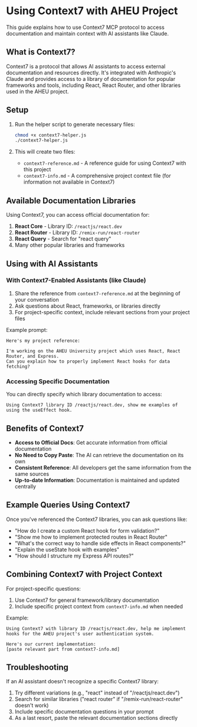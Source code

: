 # Using Context7 with AHEU Project

This guide explains how to use Context7 MCP protocol to access documentation and maintain context with AI assistants like Claude.

## What is Context7?

Context7 is a protocol that allows AI assistants to access external documentation and resources directly. It's integrated with Anthropic's Claude and provides access to a library of documentation for popular frameworks and tools, including React, React Router, and other libraries used in the AHEU project.

## Setup

1. Run the helper script to generate necessary files:
   ```bash
   chmod +x context7-helper.js
   ./context7-helper.js
   ```

2. This will create two files:
   - `context7-reference.md` - A reference guide for using Context7 with this project
   - `context7-info.md` - A comprehensive project context file (for information not available in Context7)

## Available Documentation Libraries

Using Context7, you can access official documentation for:

1. **React Core** - Library ID: `/reactjs/react.dev`
2. **React Router** - Library ID: `/remix-run/react-router`
3. **React Query** - Search for "react query"
4. Many other popular libraries and frameworks

## Using with AI Assistants

### With Context7-Enabled Assistants (like Claude)

1. Share the reference from `context7-reference.md` at the beginning of your conversation
2. Ask questions about React, frameworks, or libraries directly
3. For project-specific context, include relevant sections from your project files

Example prompt:
```
Here's my project reference:

I'm working on the AHEU University project which uses React, React Router, and Express.
Can you explain how to properly implement React hooks for data fetching?
```

### Accessing Specific Documentation

You can directly specify which library documentation to access:

```
Using Context7 library ID /reactjs/react.dev, show me examples of using the useEffect hook.
```

## Benefits of Context7

- **Access to Official Docs**: Get accurate information from official documentation
- **No Need to Copy Paste**: The AI can retrieve the documentation on its own
- **Consistent Reference**: All developers get the same information from the same sources
- **Up-to-date Information**: Documentation is maintained and updated centrally

## Example Queries Using Context7

Once you've referenced the Context7 libraries, you can ask questions like:

- "How do I create a custom React hook for form validation?"
- "Show me how to implement protected routes in React Router"
- "What's the correct way to handle side effects in React components?"
- "Explain the useState hook with examples"
- "How should I structure my Express API routes?"

## Combining Context7 with Project Context

For project-specific questions:

1. Use Context7 for general framework/library documentation
2. Include specific project context from `context7-info.md` when needed

Example:
```
Using Context7 with library ID /reactjs/react.dev, help me implement hooks for the AHEU project's user authentication system.

Here's our current implementation:
[paste relevant part from context7-info.md]
```

## Troubleshooting

If an AI assistant doesn't recognize a specific Context7 library:

1. Try different variations (e.g., "react" instead of "/reactjs/react.dev")
2. Search for similar libraries ("react router" if "/remix-run/react-router" doesn't work)
3. Include specific documentation questions in your prompt
4. As a last resort, paste the relevant documentation sections directly 